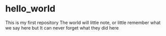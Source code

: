 # hello_world
This is my first repository
The world will little note, or little remember what we say here
but It can never forget what they did here

